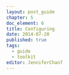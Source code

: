 ```yaml
---
layout: post_guide
chapter: 5
doc_element: 6
title: Configuring
date: 2014-07-20
published: true
tags:
  - guide
  - toolkit
editor: JenniferChan7
---
```





